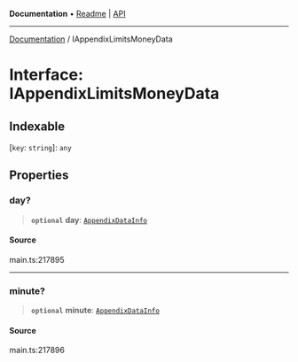**Documentation** • [Readme](../README.md) \| [API](../globals.md)

***

[Documentation](../README.md) / IAppendixLimitsMoneyData

# Interface: IAppendixLimitsMoneyData

## Indexable

 \[`key`: `string`\]: `any`

## Properties

### day?

> **`optional`** **day**: [`AppendixDataInfo`](../classes/AppendixDataInfo.md)

#### Source

main.ts:217895

***

### minute?

> **`optional`** **minute**: [`AppendixDataInfo`](../classes/AppendixDataInfo.md)

#### Source

main.ts:217896
